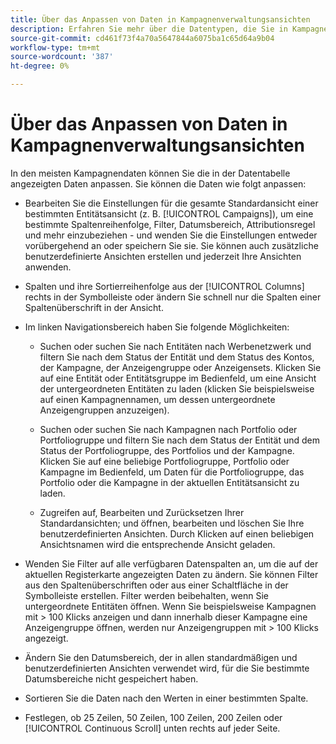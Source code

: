 ```yaml
---
title: Über das Anpassen von Daten in Kampagnenverwaltungsansichten
description: Erfahren Sie mehr über die Datentypen, die Sie in Kampagnendaten-Ansichten anpassen können.
source-git-commit: cd461f73f4a70a5647844a6075ba1c65d64a9b04
workflow-type: tm+mt
source-wordcount: '387'
ht-degree: 0%

---
```



# Über das Anpassen von Daten in Kampagnenverwaltungsansichten

In den meisten Kampagnendaten können Sie die in der Datentabelle angezeigten Daten anpassen. Sie können die Daten wie folgt anpassen:

* Bearbeiten Sie die Einstellungen für die gesamte Standardansicht einer bestimmten Entitätsansicht (z. B. [!UICONTROL Campaigns]), um eine bestimmte Spaltenreihenfolge, Filter, Datumsbereich, Attributionsregel und mehr einzubeziehen - und wenden Sie die Einstellungen entweder vorübergehend an oder speichern Sie sie. Sie können auch zusätzliche benutzerdefinierte Ansichten erstellen und jederzeit Ihre Ansichten anwenden.

* Spalten und ihre Sortierreihenfolge aus der [!UICONTROL Columns] rechts in der Symbolleiste oder ändern Sie schnell nur die Spalten einer Spaltenüberschrift in der Ansicht.

* Im linken Navigationsbereich haben Sie folgende Möglichkeiten:

   * Suchen oder suchen Sie nach Entitäten nach Werbenetzwerk und filtern Sie nach dem Status der Entität und dem Status des Kontos, der Kampagne, der Anzeigengruppe oder Anzeigensets. Klicken Sie auf eine Entität oder Entitätsgruppe im Bedienfeld, um eine Ansicht der untergeordneten Entitäten zu laden (klicken Sie beispielsweise auf einen Kampagnennamen, um dessen untergeordnete Anzeigengruppen anzuzeigen).

   * Suchen oder suchen Sie nach Kampagnen nach Portfolio oder Portfoliogruppe und filtern Sie nach dem Status der Entität und dem Status der Portfoliogruppe, des Portfolios und der Kampagne. Klicken Sie auf eine beliebige Portfoliogruppe, Portfolio oder Kampagne im Bedienfeld, um Daten für die Portfoliogruppe, das Portfolio oder die Kampagne in der aktuellen Entitätsansicht zu laden.

   * Zugreifen auf, Bearbeiten und Zurücksetzen Ihrer Standardansichten; und öffnen, bearbeiten und löschen Sie Ihre benutzerdefinierten Ansichten. Durch Klicken auf einen beliebigen Ansichtsnamen wird die entsprechende Ansicht geladen.

* Wenden Sie Filter auf alle verfügbaren Datenspalten an, um die auf der aktuellen Registerkarte angezeigten Daten zu ändern. Sie können Filter aus den Spaltenüberschriften oder aus einer Schaltfläche in der Symbolleiste erstellen. Filter werden beibehalten, wenn Sie untergeordnete Entitäten öffnen. Wenn Sie beispielsweise Kampagnen mit \> 100 Klicks anzeigen und dann innerhalb dieser Kampagne eine Anzeigengruppe öffnen, werden nur Anzeigengruppen mit \> 100 Klicks angezeigt.

* Ändern Sie den Datumsbereich, der in allen standardmäßigen und benutzerdefinierten Ansichten verwendet wird, für die Sie bestimmte Datumsbereiche nicht gespeichert haben.

* Sortieren Sie die Daten nach den Werten in einer bestimmten Spalte.

* Festlegen, ob 25 Zeilen, 50 Zeilen, 100 Zeilen, 200 Zeilen oder [!UICONTROL Continuous Scroll] unten rechts auf jeder Seite.
